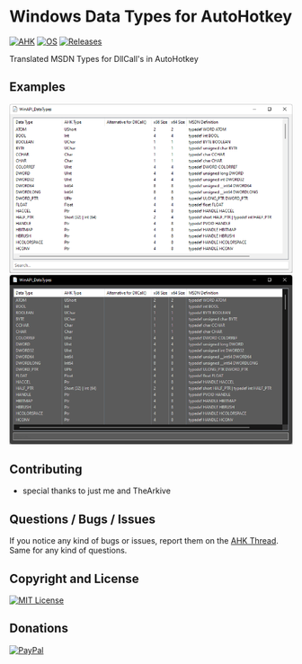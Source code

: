 # Windows Data Types for AutoHotkey
[![AHK](https://img.shields.io/badge/ahk-2.0--beta.3-C3D69B.svg?style=flat-square)]()
[![OS](https://img.shields.io/badge/os-windows-C3D69B.svg?style=flat-square)]()
[![Releases](https://img.shields.io/github/downloads/jNizM/AutoHotkey_MSDN_Types/total.svg?style=flat-square&color=95B3D7)](https://github.com/jNizM/AutoHotkey_MSDN_Types/releases)

Translated MSDN Types for DllCall's in AutoHotkey


## Examples
![WinAPI_DataTypes](img/WinAPI_DataTypes.png)
![WinAPI_DataTypes_Dark](img/WinAPI_DataTypes_Dark.png)


## Contributing
* special thanks to just me and TheArkive


## Questions / Bugs / Issues
If you notice any kind of bugs or issues, report them on the [AHK Thread](https://www.autohotkey.com/boards/viewtopic.php?t=95857). Same for any kind of questions.


## Copyright and License
[![MIT License](https://img.shields.io/github/license/jNizM/AutoHotkey_MSDN_Types.svg?style=flat-square&color=C3D69B)](LICENSE)


## Donations
[![PayPal](https://img.shields.io/badge/paypal-donate-B2A2C7.svg?style=flat-square)](https://www.paypal.me/smithz)